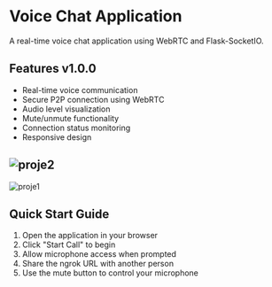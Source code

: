 # Voice Chat Application
A real-time voice chat application using WebRTC and Flask-SocketIO.

## Features v1.0.0

- Real-time voice communication
- Secure P2P connection using WebRTC
- Audio level visualization
- Mute/unmute functionality
- Connection status monitoring
- Responsive design

![proje2](https://github.com/user-attachments/assets/beeb7698-3c68-4b8f-a1ef-6c0ad0139b74)
-----------------------------------------------------
![proje1](https://github.com/user-attachments/assets/a56a7117-90d8-431c-adb1-07bee4423496)

## Quick Start Guide
1. Open the application in your browser
2. Click "Start Call" to begin
3. Allow microphone access when prompted
4. Share the ngrok URL with another person
5. Use the mute button to control your microphone



